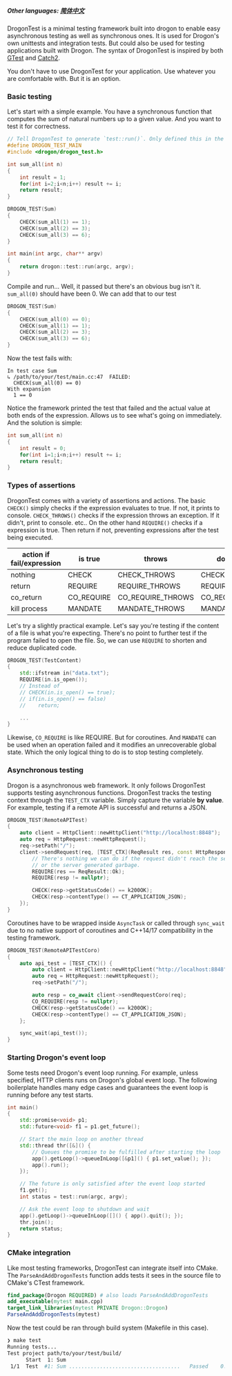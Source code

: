 ##### Other languages: [简体中文](/CHN/CHN-18-测试框架)

DrogonTest is a minimal testing framework built into drogon to enable easy asynchronous testing as well as synchronous ones. It is used for Drogon's own unittests and integration tests. But could also be used for testing applications built with Drogon. The syntax of DrogonTest is inspired by both [GTest](https://github.com/google/googletest) and [Catch2](https://github.com/catchorg/Catch2).

You don't have to use DrogonTest for your application. Use whatever you are comfortable with. But it is an option.

### Basic testing

Let's start with a simple example. You have a synchronous function that computes the sum of natural numbers up to a given value. And you want to test it for correctness.

```c++
// Tell DrogonTest to generate `test::run()`. Only defined this in the main file
#define DROGON_TEST_MAIN
#include <drogon/drogon_test.h>

int sum_all(int n)
{
    int result = 1;
    for(int i=2;i<n;i++) result += i;
    return result;
}

DROGON_TEST(Sum)
{
    CHECK(sum_all(1) == 1);
    CHECK(sum_all(2) == 3);
    CHECK(sum_all(3) == 6);
}

int main(int argc, char** argv)
{
    return drogon::test::run(argc, argv);
}
```

Compile and run... Well, it passed but there's an obvious bug isn't it. `sum_all(0)` should have been 0. We can add that to our test

```c++
DROGON_TEST(Sum)
{
    CHECK(sum_all(0) == 0);
    CHECK(sum_all(1) == 1);
    CHECK(sum_all(2) == 3);
    CHECK(sum_all(3) == 6);
}
```

Now the test fails with:

```
In test case Sum
↳ /path/to/your/test/main.cc:47  FAILED:
  CHECK(sum_all(0) == 0)
With expansion
  1 == 0
```

Notice the framework printed the test that failed and the actual value at both ends of the expression. Allows us to see what's going on immediately. And the solution is simple:

```c++
int sum_all(int n)
{
    int result = 0;
    for(int i=1;i<n;i++) result += i;
    return result;
}
```

### Types of assertions

DrogonTest comes with a variety of assertions and actions. The basic `CHECK()` simply checks if the expression evaluates to true. If not, it prints to console. `CHECK_THROWS()` checks if the expression throws an exception. If it didn't, print to console. etc.. On the other hand `REQUIRE()` checks if a expression is true. Then return if not, preventing expressions after the test being executed.

| action if fail/expression | is true    | throws            | does not throw     | throws certain type  |
| ------------------------- | ---------- | ----------------- | ------------------ | -------------------- |
| nothing                   | CHECK      | CHECK_THROWS      | CHECK_NOTHROW      | CHECK_THROWS_AS      |
| return                    | REQUIRE    | REQUIRE_THROWS    | REQUIRE_NOTHROW    | REQUIRE_THROWS_AS    |
| co_return                 | CO_REQUIRE | CO_REQUIRE_THROWS | CO_REQUIRE_NOTHROW | CO_REQUIRE_THROWS_AS |
| kill process              | MANDATE    | MANDATE_THROWS    | MANDATE_NOTHROW    | MANDATE_THROWS_AS    |

Let's try a slightly practical example. Let's say you're testing if the content of a file is what you're expecting. There's no point to further test if the program failed to open the file. So, we can use `REQUIRE` to shorten and reduce duplicated code.

```c++
DROGON_TEST(TestContent)
{
    std::ifstream in("data.txt");
    REQUIRE(in.is_open());
    // Instead of
    // CHECK(in.is_open() == true);
    // if(in.is_open() == false)
    //    return;

    ...
}
```

Likewise, `CO_REQUIRE` is like REQUIRE. But for coroutines. And `MANDATE` can be used when an operation failed and it modifies an unrecoverable global state. Which the only logical thing to do is to stop testing completely.

### Asynchronous testing

Drogon is a asynchronous web framework. It only follows DrogonTest supports testing asynchronous functions. DrogonTest tracks the testing context through the `TEST_CTX` variable. Simply capture the variable **by value**. For example, testing if a remote API is successful and returns a JSON.

```c++
DROGON_TEST(RemoteAPITest)
{
    auto client = HttpClient::newHttpClient("http://localhost:8848");
    auto req = HttpRequest::newHttpRequest();
    req->setPath("/");
    client->sendRequest(req, [TEST_CTX](ReqResult res, const HttpResponsePtr& resp) {
        // There's nothing we can do if the request didn't reach the server
        // or the server generated garbage.
        REQUIRE(res == ReqResult::Ok);
        REQUIRE(resp != nullptr);

        CHECK(resp->getStatusCode() == k200OK);
        CHECK(resp->contentType() == CT_APPLICATION_JSON);
    });
}
```

Coroutines have to be wrapped inside `AsyncTask` or called through `sync_wait` due to no native support of coroutines and C++14/17 compatibility in the testing framework.

```c++
DROGON_TEST(RemoteAPITestCoro)
{
    auto api_test = [TEST_CTX]() {
        auto client = HttpClient::newHttpClient("http://localhost:8848");
        auto req = HttpRequest::newHttpRequest();
        req->setPath("/");

        auto resp = co_await client->sendRequestCoro(req);
        CO_REQUIRE(resp != nullptr);
        CHECK(resp->getStatusCode() == k200OK);
        CHECK(resp->contentType() == CT_APPLICATION_JSON);
    };

    sync_wait(api_test());
}
```

### Starting Drogon's event loop

Some tests need Drogon's event loop running. For example, unless specified, HTTP clients runs on Drogon's global event loop. The following  boilerplate handles many edge cases and guarantees the event loop is running before any test starts.

```c++
int main()
{
    std::promise<void> p1;
    std::future<void> f1 = p1.get_future();

    // Start the main loop on another thread
    std::thread thr([&]() {
        // Queues the promise to be fulfilled after starting the loop
        app().getLoop()->queueInLoop([&p1]() { p1.set_value(); });
        app().run();
    });

    // The future is only satisfied after the event loop started
    f1.get();
    int status = test::run(argc, argv);

    // Ask the event loop to shutdown and wait
    app().getLoop()->queueInLoop([]() { app().quit(); });
    thr.join();
    return status;
}
```

### CMake integration

Like most testing frameworks, DrogonTest can integrate itself into CMake. The `ParseAndAddDrogonTests` function adds tests it sees in the source file to CMake's CTest framework.

```cmake
find_package(Drogon REQUIRED) # also loads ParseAndAddDrogonTests
add_executable(mytest main.cpp)
target_link_libraries(mytest PRIVATE Drogon::Drogon)
ParseAndAddDrogonTests(mytest)
```

Now the test could be ran through build system (Makefile in this case).

```bash
❯ make test
Running tests...
Test project path/to/your/test/build/
      Start  1: Sum
 1/1  Test  #1: Sum ....................................   Passed    0.00 sec
```
